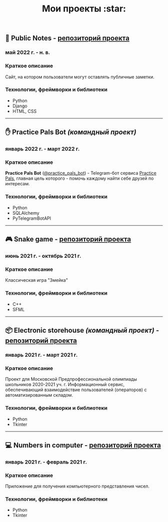 <h1 align="center">  Мои проекты :star: </h1>

<br>

## :pencil: Public Notes - [репозиторий проекта](https://github.com/Yu-Leo/public-notes)
### май 2022 г. - н. в.

### Краткое описание
Сайт, на котором пользователи могут оставлять публичные заметки.

### Технологии, фреймворки и библиотеки
- Python
- Django
- HTML, CSS
<hr>

## :hand: Practice Pals Bot _(командный проект)_
### январь 2022 г. - март 2022 г.


### Краткое описание
**Practice Pals Bot** ([@practice_pals_bot](https://t.me/practice_pals_bot)) - Telegram-бот
сервиса [Practice Pals](https://t.me/practicepals), главная цель которого - помочь каждому найти себе друзей по интересам.

### Технологии, фреймворки и библиотеки
- Python
- SQLAlchemy
- PyTelegramBotAPI

<hr>

## :video_game: Snake game - [репозиторий проекта](https://github.com/Yu-Leo/snake-game)
### июнь 2021 г. - октябрь 2021 г.

### Краткое описание
Классическая игра "Змейка"

### Технологии, фреймворки и библиотеки
- С++
- SFML

<hr>

## :package: Electronic storehouse _(командный проект)_ - [репозиторий проекта](https://github.com/W-A-L-L-3/electronic-storehouse) 
### январь 2021 г. - март 2021 г.

### Краткое описание
Проект для Московской Предпрофессиональной олимпиады школьников 2020-2021 уч. г.
Информационный сервис, обеспечивающий взаимодействие пользователей (операторов) с автоматизированным складом.

### Технологии, фреймворки и библиотеки
- Python
- Tkinter

<hr>

## :computer: Numbers in computer - [репозиторий проекта](https://github.com/Yu-Leo/numbers-in-computer)
### январь 2021 г. - февраль 2021 г.

### Краткое описание
Приложение для получения компьютерного представления чисел.

### Технологии, фреймворки и библиотеки
- Python
- Tkinter
